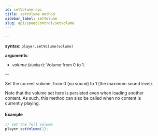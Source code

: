 ```yaml
---
id: setVolume-api
title: setVolume method
sidebar_label: setVolume
slug: api/speedControl/setVolume
---
```


--

**syntax**: `player.setVolume(volume)`

**arguments**:

- _volume_ (`Number`): Volume from 0 to 1.

--

Set the current volume, from 0 (no sound) to 1 (the maximum sound level).

Note that the volume set here is persisted even when loading another content.
As such, this method can also be called when no content is currently playing.

#### Example

```js
// set the full volume
player.setVolume(1);
```
